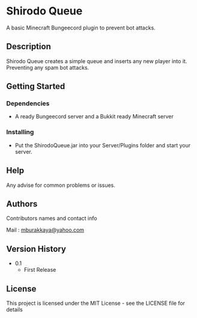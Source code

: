 # Shirodo Queue

A basic Minecraft Bungeecord plugin to prevent bot attacks.

## Description

Shirodo Queue creates a simple queue and inserts any new player into it. Preventing any spam bot attacks.

## Getting Started

### Dependencies

* A ready Bungeecord server and a Bukkit ready Minecraft server

### Installing

* Put the ShirodoQueue.jar into your Server/Plugins folder and start your server.

## Help

Any advise for common problems or issues.

## Authors

Contributors names and contact info

Mail    :   mburakkaya@yahoo.com



## Version History

* 0.1
    * First Release

## License

This project is licensed under the MIT License - see the LICENSE file for details
